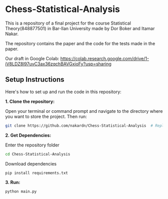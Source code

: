 # Chess-Statistical-Analysis
This is a repository of a final project for the course Statistical Theory(848877501) in Bar-Ilan University made by Dor Boker and Itamar Nakar.

The repository contains the paper and the code for the tests made in the paper. 

Our draft in Google Colab: https://colab.research.google.com/drive/1-iV8LDZ8l97uvC3ax36zqchBAVGxioFy?usp=sharing

## Setup Instructions

Here's how to set up and run the code in this repository:

**1. Clone the repository:**

Open your terminal or command prompt and navigate to the directory where you want to store the project.  Then run:

```bash
git clone https://github.com/nakardn/Chess-Statistical-Analysis  # Replace with your actual repository UR
```
**2. Get Dependencies:**

Enter the repository folder
```bash
cd Chess-Statistical-Analysis
```
Download dependencies
```bash
pip install requirements.txt
```
**3. Run:**
```bash
python main.py
```